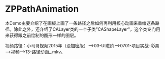 # ZPPathAnimation
本Demo主要介绍了在画板上画了一条路径之后如何再利用核心动画来重绘这条路径。除此之外，还介绍了CALayer类的一个子类"CAShapeLayer"，这个类专门用来获得跟之前绘制的图形一样的图层。

视频路径：小马哥视频2015年（没加密版）——>03-UI进阶——>0701-项目实战-彩票——>视频——>13-路径动画_.mkv。
